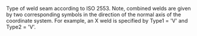 Type of weld seam according to ISO 2553.  Note, combined welds are given by two corresponding symbols in the direction of the normal axis of the coordinate system.  For example, an X weld is specified by Type1 = 'V' and Type2 = 'V'.
